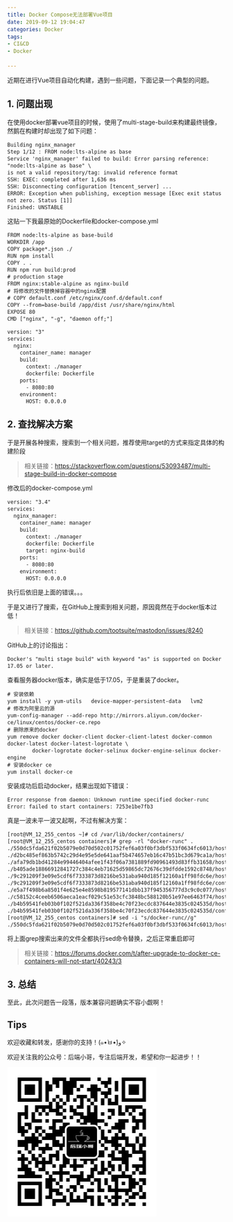 ```yaml
---
title: Docker Compose无法部署Vue项目
date: 2019-09-12 19:04:47
categories: Docker
tags:
- CI&CD
- Docker

---
```


近期在进行Vue项目自动化构建，遇到一些问题，下面记录一个典型的问题。

<!--more-->

## 1. 问题出现
在使用docker部署vue项目的时候，使用了multi-stage-build来构建最终镜像，然鹅在构建时却出现了如下问题：
```jshelllanguage
Building nginx_manager
Step 1/12 : FROM node:lts-alpine as base
Service 'nginx_manager' failed to build: Error parsing reference: "node:lts-alpine as base" \
is not a valid repository/tag: invalid reference format
SSH: EXEC: completed after 1,636 ms
SSH: Disconnecting configuration [tencent_server] ...
ERROR: Exception when publishing, exception message [Exec exit status not zero. Status [1]]
Finished: UNSTABLE
```

这贴一下我最原始的Dockerfile和docker-compose.yml
```jshelllanguage
FROM node:lts-alpine as base-build
WORKDIR /app
COPY package*.json ./
RUN npm install
COPY . .
RUN npm run build:prod
# production stage
FROM nginx:stable-alpine as nginx-build
# 将修改的文件替换掉容器中的nginx配置
# COPY default.conf /etc/nginx/conf.d/default.conf
COPY --from=base-build /app/dist /usr/share/nginx/html
EXPOSE 80
CMD ["nginx", "-g", "daemon off;"]
```
```jshelllanguage
version: "3"
services:
  nginx:
    container_name: manager
    build: 
      context: ./manager
      dockerfile: Dockerfile
    ports:
      - 8080:80
    environment:
      HOST: 0.0.0.0
```

## 2. 查找解决方案
于是开展各种搜索，搜索到一个相关问题，推荐使用target的方式来指定具体的构建阶段

> 相关链接：https://stackoverflow.com/questions/53093487/multi-stage-build-in-docker-compose

修改后的docker-compose.yml
```jshelllanguage
version: "3.4"
services:
  nginx_manager:
    container_name: manager
    build: 
      context: ./manager
      dockerfile: Dockerfile
      target: nginx-build
    ports:
      - 8080:80
    environment:
      HOST: 0.0.0.0
```

执行后依旧是上面的错误。。。

于是又进行了搜索，在GitHub上搜索到相关问题，原因竟然在于docker版本过低！

> 相关链接：https://github.com/tootsuite/mastodon/issues/8240

GitHub上的讨论指出：
```jshelllanguage
Docker's "multi stage build" with keyword "as" is supported on Docker 17.05 or later.
```

查看服务器docker版本，确实是低于17.05，于是重装了docker。
```jshelllanguage
# 安装依赖
yum install -y yum-utils   device-mapper-persistent-data   lvm2
# 修改为阿里云的源
yum-config-manager --add-repo http://mirrors.aliyun.com/docker-ce/linux/centos/docker-ce.repo
# 删除原来的docker
yum remove docker docker-client docker-client-latest docker-common docker-latest docker-latest-logrotate \
        docker-logrotate docker-selinux docker-engine-selinux docker-engine
# 安装docker ce
yum install docker-ce
```

安装成功后启动docker，结果出现如下错误：

```jshelllanguage
Error response from daemon: Unknown runtime specified docker-runc
Error: failed to start containers: 7253e1be7fb3
```

真是一波未平一波又起啊，不过有解决方案：
```jshelllanguage
[root@VM_12_255_centos ~]# cd /var/lib/docker/containers/
[root@VM_12_255_centos containers]# grep -rl "docker-runc" .
./550dc5fda621f02b5079e0d70d502c01752fef6a03f0bf3dbf533f0634fc6013/hostconfig.json
./d2bc485ef863b5742c29d4e95e5de641aaf5b474657eb16c47b51bc3d679ca1a/hostconfig.json
./afa79db1bd41284e99446404afee1f43f06a7381889fd90961493d83ffb31658/hostconfig.json
./b405ade18866912841727c384c4eb71625d59865dc72676c39dfdde1592c8748/hostconfig.json
./9c291209f3e09e5cdf6f7333873d8216be531aba940d185f12160a1ff98fdc6e/hostconfig.json
./9c291209f3e09e5cdf6f7333873d8216be531aba940d185f12160a1ff98fdc6e/config.v2.json
./e5a7f498b6a8501f4e625e4e8598b819577141dbb137f945356777d3c9c0c077/hostconfig.json
./c58152c4ceeb6506aeca1eacf029c51e53cfc3848bc588120b51e97ee6463f74/hostconfig.json
./b4b59541feb03b0f102f521da336f358be4c70f23ecdc837644e3835c024535d/hostconfig.json
./b4b59541feb03b0f102f521da336f358be4c70f23ecdc837644e3835c024535d/config.v2.json
[root@VM_12_255_centos containers]# sed -i "s/docker-runc//g" ./550dc5fda621f02b5079e0d70d502c01752fef6a03f0bf3dbf533f0634fc6013/hostconfig.json
```

将上面grep搜索出来的文件全都执行sed命令替换，之后正常重启即可
> 相关链接：https://forums.docker.com/t/after-upgrade-to-docker-ce-containers-will-not-start/40243/3

## 3. 总结
至此，此次问题告一段落，版本兼容问题确实不容小觑啊！

## Tips
欢迎收藏和转发，感谢你的支持！(๑•̀ㅂ•́)و✧ 

欢迎关注我的公众号：后端小哥，专注后端开发，希望和你一起进步！！

![](https://github.com/lujiahao0708/PicRepo/raw/master/公众号二维码.jpg)

